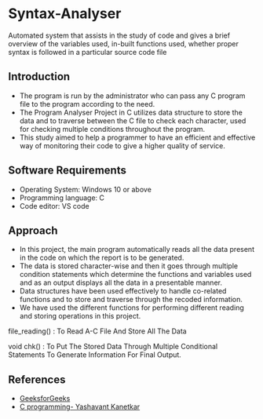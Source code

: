 # Syntax-Analyser
Automated system that assists in the study of code and gives a brief overview of the variables used, in-built functions used, whether proper syntax is followed in a particular source code file

## Introduction

- The program is run by the administrator who can pass any C program file to the program according to the need. 
- The Program Analyser Project in C utilizes data structure to store the data and to traverse between the C file to check each character, used for checking multiple conditions throughout the program. 
- This study aimed to help a programmer to have an efficient and effective way of monitoring their code to give a higher quality of service. 

## Software Requirements

- Operating System: Windows 10 or above
- Programming language: C 
- Code  editor: VS code

## Approach

- In this project, the main program automatically reads all the data present in the code on which the report is to be generated. 
- The data is stored character-wise and then it goes through multiple condition statements which determine the functions and variables used and as an output displays all the data in a presentable manner. 
- Data structures have been used effectively to handle co-related functions and to store and traverse through the recoded information. 
- We have used the different functions for performing different reading and storing operations in this project.

file_reading() : To Read A-C File And Store All The Data

void chk() : To Put The Stored Data Through Multiple Conditional Statements To Generate Information For Final Output.

## References

- [GeeksforGeeks](https://www.geeksforgeeks.org/) 
- [C programming- Yashavant Kanetkar](https://www.amazon.in/Let-Us-Authentic-PROGRAMMING-Language/dp/9389845688/ref=pd_lpo_2?pd_rd_i=9389845688&psc=1)
